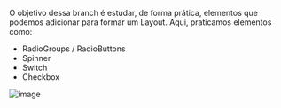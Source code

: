 O objetivo dessa branch é estudar, de forma prática, elementos que podemos adicionar para formar um Layout.
Aqui, praticamos elementos como:
- RadioGroups / RadioButtons
- Spinner
- Switch
- Checkbox

![image](https://github.com/rafaseron/interfacestudy/assets/63885470/892b992a-6882-4170-853d-56ea79cd7fd6)
